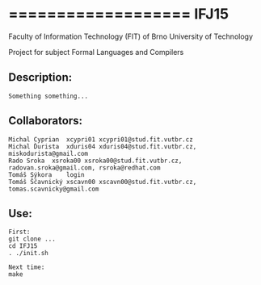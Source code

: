 ===================
IFJ15
===================

Faculty of Information Technology (FIT) of Brno University of Technology

Project for subject Formal Languages and Compilers

## Description:
	Something something...

## Collaborators:

	Michal Cyprian	xcypri01 xcypri01@stud.fit.vutbr.cz
	Michal Ďurista	xduris04 xduris04@stud.fit.vutbr.cz, miskodurista@gmail.com
	Rado Sroka	xsroka00 xsroka00@stud.fit.vutbr.cz, radovan.sroka@gmail.com, rsroka@redhat.com
	Tomáš Sýkora	login
	Tomáš Ščavnický	xscavn00 xscavn00@stud.fit.vutbr.cz, tomas.scavnicky@gmail.com

## Use:
	First:
	git clone ...
	cd IFJ15
	. ./init.sh

	Next time:
	make

